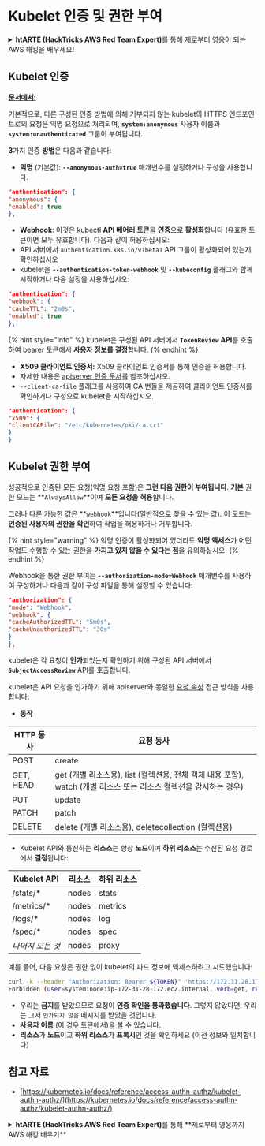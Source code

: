 # Kubelet 인증 및 권한 부여

<details>

<summary><strong>htARTE (HackTricks AWS Red Team Expert)</strong>를 통해 제로부터 영웅이 되는 AWS 해킹을 배우세요!</summary>

HackTricks를 지원하는 다른 방법:

* **회사를 HackTricks에서 광고하거나 HackTricks를 PDF로 다운로드**하고 싶다면 [**구독 요금제**](https://github.com/sponsors/carlospolop)를 확인하세요!
* [**공식 PEASS & HackTricks 스왜그**](https://peass.creator-spring.com)를 구매하세요
* [**The PEASS Family**](https://opensea.io/collection/the-peass-family)를 발견하세요, 당사의 독점 [**NFTs**](https://opensea.io/collection/the-peass-family) 컬렉션
* **💬 [Discord 그룹](https://discord.gg/hRep4RUj7f)** 또는 [텔레그램 그룹](https://t.me/peass)에 **가입**하거나 **트위터** 🐦 [**@carlospolopm**](https://twitter.com/carlospolopm)을 **팔로우**하세요.
* **해킹 요령을 공유하려면 PR을 제출하여** [**HackTricks**](https://github.com/carlospolop/hacktricks) 및 [**HackTricks Cloud**](https://github.com/carlospolop/hacktricks-cloud) github 저장소를 이용하세요.

</details>

## Kubelet 인증 <a href="#kubelet-authentication" id="kubelet-authentication"></a>

**[문서에서:](https://kubernetes.io/docs/reference/access-authn-authz/kubelet-authn-authz/)**

기본적으로, 다른 구성된 인증 방법에 의해 거부되지 않는 kubelet의 HTTPS 엔드포인트로의 요청은 익명 요청으로 처리되며, **`system:anonymous`** 사용자 이름과 **`system:unauthenticated`** 그룹이 부여됩니다.

**3**가지 인증 **방법**은 다음과 같습니다:

* **익명** (기본값): **`--anonymous-auth=true`** 매개변수를 설정하거나 구성을 사용합니다.
```json
"authentication": {
"anonymous": {
"enabled": true
},
```
* **Webhook**: 이것은 kubectl **API 베어러 토큰**을 **인증**으로 **활성화**합니다 (유효한 토큰이면 모두 유효합니다). 다음과 같이 허용하십시오:
* API 서버에서 `authentication.k8s.io/v1beta1` API 그룹이 활성화되어 있는지 확인하십시오
* kubelet을 **`--authentication-token-webhook`** 및 **`--kubeconfig`** 플래그와 함께 시작하거나 다음 설정을 사용하십시오:
```json
"authentication": {
"webhook": {
"cacheTTL": "2m0s",
"enabled": true
},
```
{% hint style="info" %}
kubelet은 구성된 API 서버에서 **`TokenReview` API**를 호출하여 bearer 토큰에서 **사용자 정보를 결정**합니다.
{% endhint %}

* **X509 클라이언트 인증서:** X509 클라이언트 인증서를 통해 인증을 허용합니다.
* 자세한 내용은 [apiserver 인증 문서](https://kubernetes.io/docs/reference/access-authn-authz/authentication/#x509-client-certs)를 참조하십시오.
* `--client-ca-file` 플래그를 사용하여 CA 번들을 제공하여 클라이언트 인증서를 확인하거나 구성으로 kubelet을 시작하십시오.
```json
"authentication": {
"x509": {
"clientCAFile": "/etc/kubernetes/pki/ca.crt"
}
}
```
## Kubelet 권한 부여 <a href="#kubelet-authentication" id="kubelet-authentication"></a>

성공적으로 인증된 모든 요청(익명 요청 포함)은 **그런 다음 권한이 부여됩니다**. **기본** 권한 모드는 **`AlwaysAllow`**이며 **모든 요청을 허용**합니다.

그러나 다른 가능한 값은 **`webhook`**입니다(일반적으로 찾을 수 있는 값). 이 모드는 **인증된 사용자의 권한을 확인**하여 작업을 허용하거나 거부합니다.

{% hint style="warning" %}
익명 인증이 활성화되어 있더라도 **익명 액세스**가 어떤 작업도 수행할 수 있는 권한을 **가지고 있지 않을 수 있다는 점**을 유의하십시오.
{% endhint %}

Webhook을 통한 권한 부여는 **`--authorization-mode=Webhook`** 매개변수를 사용하여 구성하거나 다음과 같이 구성 파일을 통해 설정할 수 있습니다:
```json
"authorization": {
"mode": "Webhook",
"webhook": {
"cacheAuthorizedTTL": "5m0s",
"cacheUnauthorizedTTL": "30s"
}
},
```
kubelet은 각 요청이 **인가**되었는지 확인하기 위해 구성된 API 서버에서 **`SubjectAccessReview`** API를 호출합니다.

kubelet은 API 요청을 인가하기 위해 apiserver와 동일한 [요청 속성](https://kubernetes.io/docs/reference/access-authn-authz/authorization/#review-your-request-attributes) 접근 방식을 사용합니다:

* **동작**

| HTTP 동사 | 요청 동사                                                                                                                                                  |
| --------- | ------------------------------------------------------------------------------------------------------------------------------------------------------------- |
| POST      | create                                                                                                                                                        |
| GET, HEAD | get (개별 리소스용), list (컬렉션용, 전체 객체 내용 포함), watch (개별 리소스 또는 리소스 컬렉션을 감시하는 경우) |
| PUT       | update                                                                                                                                                        |
| PATCH     | patch                                                                                                                                                         |
| DELETE    | delete (개별 리소스용), deletecollection (컬렉션용)                                                                                         |

* Kubelet API와 통신하는 **리소스**는 항상 **노드**이며 **하위 리소스**는 수신된 요청 경로에서 **결정**됩니다:

| Kubelet API  | 리소스 | 하위 리소스 |
| ------------ | -------- | ----------- |
| /stats/\*    | nodes    | stats       |
| /metrics/\*  | nodes    | metrics     |
| /logs/\*     | nodes    | log         |
| /spec/\*     | nodes    | spec        |
| _나머지 모든 것_ | nodes    | proxy       |

예를 들어, 다음 요청은 권한 없이 kubelet의 파드 정보에 액세스하려고 시도했습니다:
```bash
curl -k --header "Authorization: Bearer ${TOKEN}" 'https://172.31.28.172:10250/pods'
Forbidden (user=system:node:ip-172-31-28-172.ec2.internal, verb=get, resource=nodes, subresource=proxy)
```
* 우리는 **금지**를 받았으므로 요청이 **인증 확인을 통과했습니다**. 그렇지 않았다면, 우리는 그저 `인가되지 않음` 메시지를 받았을 것입니다.
* **사용자 이름** (이 경우 토큰에서)을 볼 수 있습니다.
* **리소스**가 **노드**이고 **하위 리소스**가 **프록시**인 것을 확인하세요 (이전 정보와 일치합니다)

## 참고 자료

* [https://kubernetes.io/docs/reference/access-authn-authz/kubelet-authn-authz/](https://kubernetes.io/docs/reference/access-authn-authz/kubelet-authn-authz/)

<details>

<summary><strong>htARTE (HackTricks AWS Red Team Expert)</strong>를 통해 **제로부터 영웅까지 AWS 해킹 배우기**</summary>

HackTricks를 지원하는 다른 방법:

* **회사가 HackTricks에 광고되길 원하거나 PDF로 HackTricks를 다운로드**하고 싶다면 [**구독 요금제**](https://github.com/sponsors/carlospolop)를 확인하세요!
* [**공식 PEASS & HackTricks 스왜그**](https://peass.creator-spring.com)를 구매하세요
* [**The PEASS Family**](https://opensea.io/collection/the-peass-family)를 발견하세요, 당사의 독점 [**NFTs**](https://opensea.io/collection/the-peass-family) 컬렉션
* 💬 [**디스코드 그룹**](https://discord.gg/hRep4RUj7f) 또는 [**텔레그램 그룹**](https://t.me/peass)에 **가입**하거나 **트위터** 🐦 [**@carlospolopm**](https://twitter.com/carlospolopm)을 **팔로우**하세요.
* **HackTricks** 및 **HackTricks Cloud** github 저장소에 PR을 제출하여 **해킹 요령을 공유**하세요.

</details>
